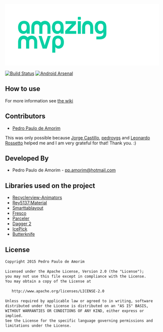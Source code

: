 ![Logo 1][1]

[![Build Status](https://api.travis-ci.org/ppamorim/Amazing-MVP.svg?branch=master)](https://travis-ci.org/ppamorim/Amazing-MVP)
[![Android Arsenal](https://img.shields.io/badge/Android%20Arsenal-Dragger-brightgreen.svg?style=flat)](https://android-arsenal.com/details/1/1673)

How to use
----------

 For more information see [the wiki][2]


Contributors
------------

* [Pedro Paulo de Amorim][3]

This was only possible because [Jorge Castillo][4], [pedrovgs][7] and [Leonardo Rossetto][616] helped me and I am very grateful for that! Thank you. :)

Developed By
------------

* Pedro Paulo de Amorim - <pp.amorim@hotmail.com>

Libraries used on the project
------------------------------------

* [Recyclerview-Animators][10]
* [Rey5137:Material][11]
* [Smarttablayout][12]
* [Fresco][13]
* [Parceler][14]
* [Dagger 2][16]
* [IcePick][17]
* [Butterknife][18]

License
-------

    Copyright 2015 Pedro Paulo de Amorim

    Licensed under the Apache License, Version 2.0 (the "License");
    you may not use this file except in compliance with the License.
    You may obtain a copy of the License at

       http://www.apache.org/licenses/LICENSE-2.0

    Unless required by applicable law or agreed to in writing, software
    distributed under the License is distributed on an "AS IS" BASIS,
    WITHOUT WARRANTIES OR CONDITIONS OF ANY KIND, either express or implied.
    See the License for the specific language governing permissions and
    limitations under the License.

[2]: https://github.com/ppamorim/Amazing-MVP/wiki
[3]: https://github.com/ppamorim/
[4]: https://github.com/JorgeCastilloPrz
[5]: https://github.com/JakeWharton/butterknife
[7]: https://github.com/pedrovgs
[616]: https://github.com/leonardoxh
[1]: ./art/amazing_mvp.png
[10]: https://github.com/wasabeef/recyclerview-animators
[11]: https://github.com/rey5137/material
[12]: https://github.com/ogaclejapan/SmartTabLayout
[13]: https://github.com/facebook/fresco
[14]: https://github.com/johncarl81/parceler
[16]: https://github.com/google/dagger
[17]: https://github.com/frankiesardo/icepick
[18]: https://github.com/JakeWharton/butterknife
